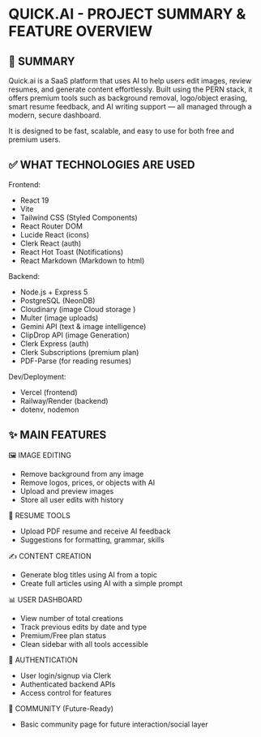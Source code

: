 QUICK.AI - PROJECT SUMMARY & FEATURE OVERVIEW
=============================================

📌 SUMMARY
--------------------------
Quick.ai is a SaaS platform that uses AI to help users edit images, review resumes, and generate content effortlessly. Built using the PERN stack, it offers premium tools such as background removal, logo/object erasing, smart resume feedback, and AI writing support — all managed through a modern, secure dashboard.

It is designed to be fast, scalable, and easy to use for both free and premium users.

✅ WHAT TECHNOLOGIES ARE USED
--------------------------

Frontend:
- React 19
- Vite
- Tailwind CSS (Styled Components)
- React Router DOM
- Lucide React (icons)
- Clerk React (auth)
- React Hot Toast (Notifications)
- React Markdown (Markdown to html)

Backend:
- Node.js + Express 5
- PostgreSQL (NeonDB)
- Cloudinary (image Cloud storage )
- Multer (image uploads)
- Gemini API (text & image intelligence)
- ClipDrop API (image Generation)
- Clerk Express (auth)
- Clerk Subscriptions (premium plan)
- PDF-Parse (for reading resumes)

Dev/Deployment:
- Vercel (frontend)
- Railway/Render (backend)
- dotenv, nodemon


✨ MAIN FEATURES
--------------------------

🖼️ IMAGE EDITING
- Remove background from any image
- Remove logos, prices, or objects with AI
- Upload and preview images
- Store all user edits with history

📄 RESUME TOOLS
- Upload PDF resume and receive AI feedback
- Suggestions for formatting, grammar, skills

✍️ CONTENT CREATION
- Generate blog titles using AI from a topic
- Create full articles using AI with a simple prompt

📊 USER DASHBOARD
- View number of total creations
- Track previous edits by date and type
- Premium/Free plan status
- Clean sidebar with all tools accessible

🔐 AUTHENTICATION
- User login/signup via Clerk
- Authenticated backend APIs
- Access control for features

👥 COMMUNITY (Future-Ready)
- Basic community page for future interaction/social layer
